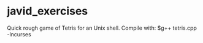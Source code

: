 # javid_exercises
Quick rough game of Tetris for an Unix shell. Compile with:
$g++ tetris.cpp -lncurses
